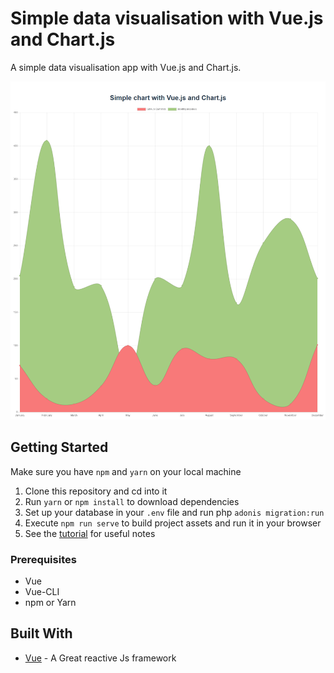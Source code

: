 # Simple data visualisation with Vue.js and Chart.js

A simple data visualisation app with Vue.js and Chart.js.

![application screenshot](src/assets/screenshot.png "A simple data visualisation app with Vue.js and Chart.js")

## Getting Started
Make sure you have `npm` and `yarn` on your local machine

1. Clone this repository and cd into it
2. Run `yarn` or `npm install` to download dependencies
3. Set up your database in your `.env` file and run php `adonis migration:run`
4. Execute `npm run serve` to build project assets and run it in your browser
5. See the [tutorial](https://pusher.com/tutorials/live-commenting-adonis-vue) for useful notes 

### Prerequisites

* Vue
* Vue-CLI
* npm or Yarn

## Built With

* [Vue](https://vuejs.org/) - A Great reactive Js framework
